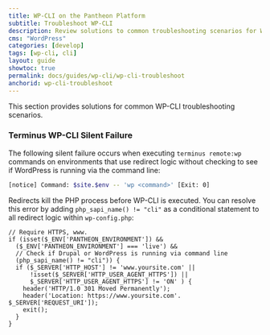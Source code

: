 ```yaml
---
title: WP-CLI on the Pantheon Platform
subtitle: Troubleshoot WP-CLI
description: Review solutions to common troubleshooting scenarios for WP-CLI.
cms: "WordPress"
categories: [develop]
tags: [wp-cli, cli]
layout: guide
showtoc: true
permalink: docs/guides/wp-cli/wp-cli-troubleshoot
anchorid: wp-cli-troubleshoot
---
```


This section provides solutions for common WP-CLI troubleshooting scenarios.

### Terminus WP-CLI Silent Failure

The following silent failure occurs when executing `terminus remote:wp` commands on environments that use redirect logic without checking to see if WordPress is running via the command line:

```bash
[notice] Command: $site.$env -- 'wp <command>' [Exit: 0]
```

Redirects kill the PHP process before WP-CLI is executed. You can resolve this error by adding `php_sapi_name() != "cli"` as a conditional statement to all redirect logic within `wp-config.php`:

```php:title=wp-config.php
// Require HTTPS, www.
if (isset($_ENV['PANTHEON_ENVIRONMENT']) &&
  ($_ENV['PANTHEON_ENVIRONMENT'] === 'live') &&
  // Check if Drupal or WordPress is running via command line
  (php_sapi_name() != "cli")) {
  if ($_SERVER['HTTP_HOST'] != 'www.yoursite.com' ||
      !isset($_SERVER['HTTP_USER_AGENT_HTTPS']) ||
      $_SERVER['HTTP_USER_AGENT_HTTPS'] != 'ON' ) {
    header('HTTP/1.0 301 Moved Permanently');
    header('Location: https://www.yoursite.com'. $_SERVER['REQUEST_URI']);
    exit();
  }
}
```
